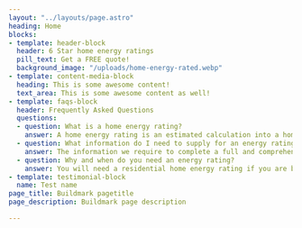 ```yaml
---
layout: "../layouts/page.astro"
heading: Home
blocks:
- template: header-block
  header: 6 Star home energy ratings
  pill_text: Get a FREE quote!
  background_image: "/uploads/home-energy-rated.webp"
- template: content-media-block
  heading: This is some awesome content!
  text_area: This is some awesome content as well!
- template: faqs-block
  header: Frequently Asked Questions
  questions:
  - question: What is a home energy rating?
    answer: A home energy rating is an estimated calculation into a homes potential energy usage, which will determine the amount of heating and cooling required to make its occupants comfortable. It produces a star rating dependant on the amount of heating and cooling loads which will be required, from 0 to 10 stars.
  - question: What information do I need to supply for an energy rating to be complete?
    answer: The information we require to complete a full and comprehensive energy report are the following final working drawings in a PDF format. Site Plan, Floor Plan, Elevations, Sections, Lighting layout and window schedule (including sizes of the existing windows).
  - question: Why and when do you need an energy rating?
    answer: You will need a residential home energy rating if you are building a new home or undertaking major renovations. As it is a minimum standard which has been set to outline each state and territory minimum requirements based on the National Construction Code. You will be required to submit an energy rating report completed by an Accredited Assessor to either your shire/council or building surveyor in order to achieve a building permit.
- template: testimonial-block
  name: Test name
page_title: Buildmark pagetitle
page_description: Buildmark page description

---
```

